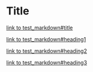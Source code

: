 # Title

[link to test_markdown#title](test_markdown.md#big-title)

[link to test_markdown#heading1](test_markdown.md#heading-1)

[link to test_markdown#heading2](test_markdown.md#heading-2)

[link to test_markdown#heading3](test_markdown.md#heading-3)


